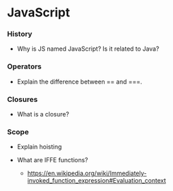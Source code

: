 # JavaScript


### History
* Why is JS named JavaScript? Is it related to Java?


### Operators
* Explain the difference between == and ===.

### Closures
* What is a closure?


### Scope
* Explain hoisting

* What are IFFE functions?
  * https://en.wikipedia.org/wiki/Immediately-invoked_function_expression#Evaluation_context